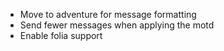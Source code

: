 - Move to adventure for message formatting
- Send fewer messages when applying the motd
- Enable folia support